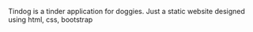 Tindog is a tinder application for doggies. Just a static website designed using html, css, bootstrap
